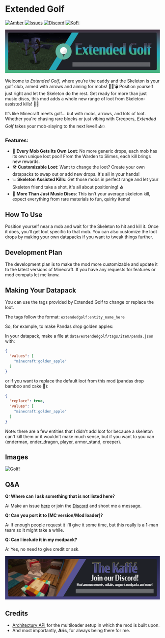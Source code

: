 # Extended Golf

[![Amber](https://img.shields.io/badge/Amber-iamkaf?style=for-the-badge&label=Requires&color=%23ebb134)](https://modrinth.com/mod/amber) [![Issues](https://img.shields.io/github/issues/iamkaf/mod-issues?style=for-the-badge&color=%23eee)](https://github.com/iamkaf/mod-issues) [![Discord](https://img.shields.io/discord/1207469438719492176?style=for-the-badge&logo=discord&label=DISCORD&color=%235865F2)](https://discord.gg/HV5WgTksaB) [![KoFi](https://img.shields.io/badge/KoFi-iamkaf?style=for-the-badge&logo=kofi&logoColor=%2330d1e3&label=Support%20Me&color=%2330d1e3)](https://ko-fi.com/iamkaffe)

![Extended Golf](https://raw.githubusercontent.com/iamkaf/modresources/refs/heads/main/pages/extendedgolf/banner.png)

Welcome to *Extended Golf*, where you’re the caddy and the Skeleton is your golf club, armed with arrows and aiming for mobs! 🏌️‍♂️💣 Position yourself just right and let the Skeleton do the rest. Get ready for more than just music discs, this mod adds a whole new range of loot from Skeleton-assisted kills! 💎🎁

It’s like Minecraft meets golf... but with mobs, arrows, and lots of loot. Whether you're chasing rare blocks or just vibing with Creepers, *Extended Golf* takes your mob-slaying to the next level! ⛳💥


### Features:
- 🎯 **Every Mob Gets Its Own Loot**: No more generic drops, each mob has its own unique loot pool! From the Warden to Slimes, each kill brings new rewards.  
- 🛠️ **Customizable Loot**: Want to change the loot? Create your own datapacks to swap out or add new drops. It's all in your hands!  
- 💥 **Skeleton Assisted Kills**: Get those mobs in perfect range and let your Skeleton friend take a shot, it's all about positioning! ⛳️  
- 🔄 **More Than Just Music Discs**: This isn’t your average skeleton kill, expect everything from rare materials to fun, quirky items!

## How To Use

Position yourself near a mob and wait for the Skeleton to hit and kill it. Once it does, you'll get loot specific to that mob. You can also customize the loot drops by making your own datapacks if you want to tweak things further.

## Development Plan

The development plan is to make the mod more customizable and update it to the latest versions of Minecraft. If you have any requests for features or mod compats let me know.

## Making Your Datapack

You can use the tags provided by Extended Golf to change or replace the loot.

The tags follow the format: `extendedgolf:entity_name_here`

So, for example, to make Pandas drop golden apples:

In your datapack, make a file at `data/extendedgolf/tags/item/panda.json` with:

```json
{
  "values": [
    "minecraft:golden_apple"
  ]
}
```
or if you want to replace the default loot from this mod (pandas drop bamboo and cake 🍰):

```json
{
  "replace": true,
  "values": [
    "minecraft:golden_apple"
  ]
}
```

Note: there are a few entities that I didn't add loot for because a skeleton can't kill them or it wouldn't make much sense, but if you want to you can (enderman, ender_dragon, player, armor_stand, creeper).



## Images

![Golf!](https://media1.tenor.com/m/7ec6n3tTxg0AAAAd/aoi-amawashi-aoi.gif)

## Q&A

**Q: Where can I ask something that is not listed here?**

A: Make an issue [here](https://github.com/iamkaf/mod-issues) or join the [Discord](https://discord.gg/HV5WgTksaB) and shoot me a message.


**Q: Can you port it to [MC version/Mod loader]?**

A: If enough people request it I'll give it some time, but this really is a 1-man team so it might take a while.


**Q: Can I include it in my modpack?**

A: Yes, no need to give credit or ask.

[![Join our Discord](https://raw.githubusercontent.com/iamkaf/modresources/refs/heads/main/pages/common/discord.png)](https://discord.gg/HV5WgTksaB)


## Credits

- [Architectury API](https://modrinth.com/mod/architectury-api) for the multiloader setup in which the mod is built upon.
- And most importantly, **Aris**, for always being there for me.

